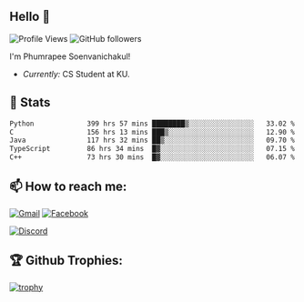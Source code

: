 
<h2>Hello 👋</h2> 

![Profile Views](https://komarev.com/ghpvc/?username=Homiez09&label=Profile%20views&color=0e75b6&style=flat)
![GitHub followers](https://img.shields.io/github/followers/HomieZ09.svg?style=social&label=Follow)


I'm Phumrapee Soenvanichakul!

- <i>Currently:</i> CS Student at KU.

<h2>👀 Stats</h2>

<!--START_SECTION:waka-->

```txt
Python             399 hrs 57 mins ████████▒░░░░░░░░░░░░░░░░   33.02 %
C                  156 hrs 13 mins ███▒░░░░░░░░░░░░░░░░░░░░░   12.90 %
Java               117 hrs 32 mins ██▒░░░░░░░░░░░░░░░░░░░░░░   09.70 %
TypeScript         86 hrs 34 mins  █▓░░░░░░░░░░░░░░░░░░░░░░░   07.15 %
C++                73 hrs 30 mins  █▓░░░░░░░░░░░░░░░░░░░░░░░   06.07 %
```

<!--END_SECTION:waka-->

<h2>📫 How to reach me:</h2>

<a href="mailto:phumrapeesoen1@gmail.com">![Gmail](https://img.shields.io/badge/Gmail-D14836?style=for-the-badge&logo=gmail&logoColor=white)</a> 
<a href="https://web.facebook.com/phumrapee.soenvanichakul.3/">![Facebook](https://img.shields.io/badge/Facebook-4267B2?style=for-the-badge&logo=facebook&logoColor=white)</a>

<a href="https://discord.gg/EWnAEUtFVm">![Discord](https://discord.c99.nl/widget/theme-1/297740667784921089.png)</a> 

<h2>🏆 Github Trophies:</h2>

[![trophy](https://github-profile-trophy.vercel.app/?username=Homiez09&theme=discord&row=1)](https://github.com/ryo-ma/github-profile-trophy)
